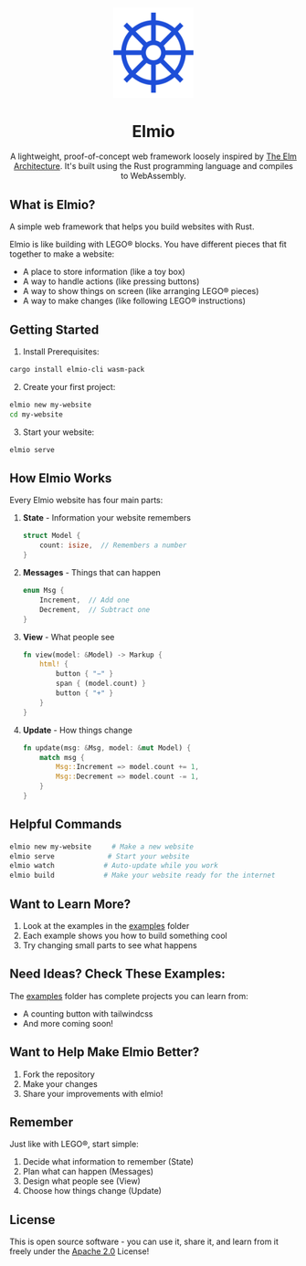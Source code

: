 <div align="center">

<img src="./docs/elmio.svg" width="140px" />

# Elmio

A lightweight, proof-of-concept web framework loosely inspired by [The Elm Architecture](https://guide.elm-lang.org/architecture/).
It's built using the Rust programming language and compiles to WebAssembly.

</div>

## What is Elmio?

A simple web framework that helps you build websites with Rust.

Elmio is like building with LEGO® blocks. You have different pieces that fit together to make a website:

- A place to store information (like a toy box)
- A way to handle actions (like pressing buttons)
- A way to show things on screen (like arranging LEGO® pieces)
- A way to make changes (like following LEGO® instructions)

## Getting Started

1. Install Prerequisites:

```bash
cargo install elmio-cli wasm-pack
```

2. Create your first project:

```bash
elmio new my-website
cd my-website
```

3. Start your website:

```bash
elmio serve
```

## How Elmio Works

Every Elmio website has four main parts:

1. **State** - Information your website remembers

   ```rust
   struct Model {
       count: isize,  // Remembers a number
   }
   ```

2. **Messages** - Things that can happen

   ```rust
   enum Msg {
       Increment,  // Add one
       Decrement,  // Subtract one
   }
   ```

3. **View** - What people see

   ```rust
   fn view(model: &Model) -> Markup {
       html! {
           button { "−" }
           span { (model.count) }
           button { "+" }
       }
   }
   ```

4. **Update** - How things change
   ```rust
   fn update(msg: &Msg, model: &mut Model) {
       match msg {
           Msg::Increment => model.count += 1,
           Msg::Decrement => model.count -= 1,
       }
   }
   ```

## Helpful Commands

```bash
elmio new my-website     # Make a new website
elmio serve             # Start your website
elmio watch            # Auto-update while you work
elmio build            # Make your website ready for the internet
```

## Want to Learn More?

1. Look at the examples in the [examples](./examples/) folder
2. Each example shows you how to build something cool
3. Try changing small parts to see what happens

## Need Ideas? Check These Examples:

The [examples](./examples/) folder has complete projects you can learn from:

- A counting button with tailwindcss
- And more coming soon!

## Want to Help Make Elmio Better?

1. Fork the repository
2. Make your changes
3. Share your improvements with elmio!

## Remember

Just like with LEGO®, start simple:

1. Decide what information to remember (State)
2. Plan what can happen (Messages)
3. Design what people see (View)
4. Choose how things change (Update)

## License

This is open source software - you can use it, share it, and learn from it freely under the [Apache 2.0](./LICENSE) License!
